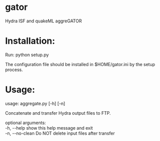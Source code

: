 gator
=====

Hydra ISF and quakeML aggreGATOR

Installation:
=====
Run: python setup.py

The configuration file should be installed in $HOME/gator.ini by the setup process.

Usage:
=====
usage: aggregate.py [-h] [-n]

Concatenate and transfer Hydra output files to FTP.

optional arguments:<br/>
  -h, --help      show this help message and exit<br/>
  -n, --no-clean  Do NOT delete input files after transfer
